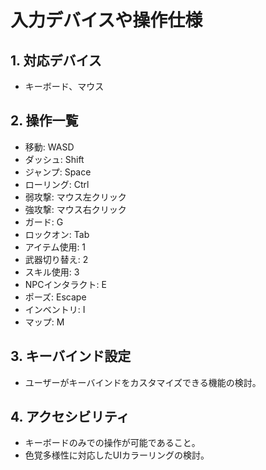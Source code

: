 # 入力デバイスや操作仕様

## 1. 対応デバイス
- キーボード、マウス

## 2. 操作一覧
- 移動: WASD
- ダッシュ: Shift
- ジャンプ: Space
- ローリング: Ctrl
- 弱攻撃: マウス左クリック
- 強攻撃: マウス右クリック
- ガード: G
- ロックオン: Tab
- アイテム使用: 1
- 武器切り替え: 2
- スキル使用: 3
- NPCインタラクト: E
- ポーズ: Escape
- インベントリ: I
- マップ: M

## 3. キーバインド設定
- ユーザーがキーバインドをカスタマイズできる機能の検討。

## 4. アクセシビリティ
- キーボードのみでの操作が可能であること。
- 色覚多様性に対応したUIカラーリングの検討。